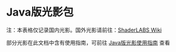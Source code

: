# Java版光影包

注：本表格仅记录国内光影。国外光影请前往：[ShaderLABS Wiki](https://wiki.shaderlabs.org/wiki/Shaderpacks)

部分光影在此文档中含有使用指南，可前往 [Java版光影使用指南](../instructions/java_shaders/) 查看

<JavaShadersTable></JavaShadersTable>
